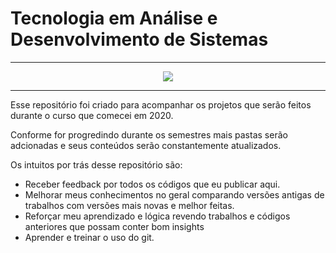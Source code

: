 # Tecnologia em Análise e Desenvolvimento de Sistemas
---
<div align="center">
<img src="https://portal.coren-sp.gov.br/wp-content/uploads/2014/11/logo%20uninove.png")>
</div>

---
Esse repositório foi criado para acompanhar os projetos que serão feitos durante o curso que comecei em 2020.

Conforme for progredindo durante os semestres mais pastas serão adcionadas e seus conteúdos serão constantemente atualizados.

Os intuitos por trás desse repositório são:

- Receber feedback por todos os  códigos que eu publicar aqui.
- Melhorar meus conhecimentos no geral comparando versões antigas de trabalhos com versões mais novas e melhor feitas.
- Reforçar meu aprendizado e lógica revendo trabalhos e códigos anteriores que possam conter bom insights
- Aprender e treinar o uso do git.
